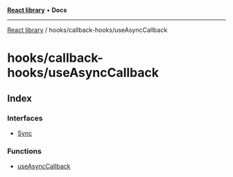 [**React library**](../../../index.md) • **Docs**

***

[React library](../../../modules.md) / hooks/callback-hooks/useAsyncCallback

# hooks/callback-hooks/useAsyncCallback

## Index

### Interfaces

- [Sync](interfaces/Sync.md)

### Functions

- [useAsyncCallback](functions/useAsyncCallback.md)
